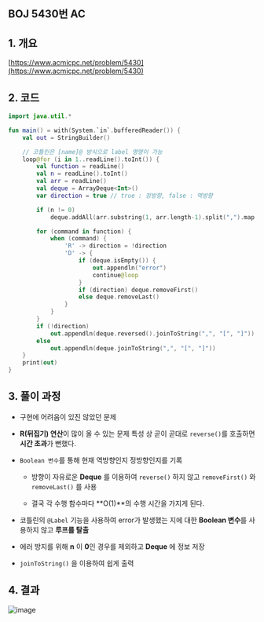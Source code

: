 ## BOJ 5430번 AC

## 1. 개요

[https://www.acmicpc.net/problem/5430](https://www.acmicpc.net/problem/5430)

## 2. 코드

```kotlin
import java.util.*

fun main() = with(System.`in`.bufferedReader()) {
    val out = StringBuilder()

    // 코틀린은 [name]@ 방식으로 label 명명이 가능
    loop@for (i in 1..readLine().toInt()) {
        val function = readLine()
        val n = readLine().toInt()
        val arr = readLine()
        val deque = ArrayDeque<Int>()
        var direction = true // true : 정방향, false : 역방향

        if (n != 0)
            deque.addAll(arr.substring(1, arr.length-1).split(",").map { it.toInt() })

        for (command in function) {
            when (command) {
                'R' -> direction = !direction
                'D' -> {
                    if (deque.isEmpty()) {
                        out.appendln("error")
                        continue@loop
                    }
                    if (direction) deque.removeFirst()
                    else deque.removeLast()
                }
            }
        }
        if (!direction)
            out.appendln(deque.reversed().joinToString(",", "[", "]"))
        else
            out.appendln(deque.joinToString(",", "[", "]"))
    }
    print(out)
}
```

## 3. 풀이 과정

- 구현에 어려움이 있진 않았던 문제

- **R(뒤집기) 연산**이 많이 올 수 있는 문제 특성 상 곧이 곧대로 `reverse()`를 호출하면 **시간 초과**가 뻔했다.

- `Boolean 변수`를 통해 현재 역방향인지 정방향인지를 기록

    - 방향이 자유로운 **Deque** 를 이용하여 `reverse()` 하지 않고 `removeFirst()` 와 `removeLast()` 를 사용
    
    - 결국 각 수행 함수마다 **O(1)**의 수행 시간을 가지게 된다.
    
- 코틀린의 `@Label` 기능을 사용하여 error가 발생했는 지에 대한 **Boolean 변수**를 사용하지 않고 **루프를 탈출**

- 에러 방지를 위해 **n** 이 **0**인 경우를 제외하고 **Deque** 에 정보 저장

- `joinToString()` 을 이용하여 쉽게 출력

## 4. 결과

![image](https://user-images.githubusercontent.com/24761073/88152235-b2eaea80-cc3e-11ea-993f-4343195f30ab.png)